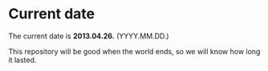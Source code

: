 # Current date

The current date is **2013.04.26.** (YYYY.MM.DD.)

This repository will be good when the world ends, so we will know how long it lasted.